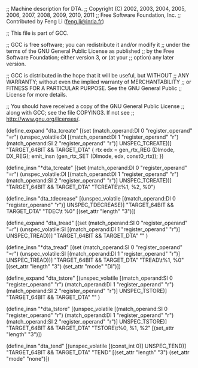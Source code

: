 ;; Machine description for DTA.
;; Copyright (C) 2002, 2003, 2004, 2005, 2006, 2007, 2008, 2009, 2010, 2011
;; Free Software Foundation, Inc.
;; Contributed by Feng Li (feng.li@inria.fr)

;; This file is part of GCC.

;; GCC is free software; you can redistribute it and/or modify it
;; under the terms of the GNU General Public License as published
;; by the Free Software Foundation; either version 3, or (at your
;; option) any later version.

;; GCC is distributed in the hope that it will be useful, but WITHOUT
;; ANY WARRANTY; without even the implied warranty of MERCHANTABILITY
;; or FITNESS FOR A PARTICULAR PURPOSE.  See the GNU General Public
;; License for more details.

;; You should have received a copy of the GNU General Public License
;; along with GCC; see the file COPYING3.  If not see
;; <http://www.gnu.org/licenses/>.

(define_expand "dta_tcreate"
  [(set (match_operand:DI 0 "register_operand" "=r")
	(unspec_volatile:DI
	  [(match_operand:DI 1 "register_operand" "r")
	   (match_operand:SI 2 "register_operand" "r")]
	  UNSPEC_TCREATE))]
  "TARGET_64BIT && TARGET_DTA"
{
  rtx edx = gen_rtx_REG (DImode, DX_REG);
  emit_insn (gen_rtx_SET (DImode, edx, const0_rtx));
})

(define_insn "*dta_tcreate"
  [(set (match_operand:DI 0 "register_operand" "=r")
	(unspec_volatile:DI
	  [(match_operand:DI 1 "register_operand" "r")
	   (match_operand:SI 2 "register_operand" "r")]
	  UNSPEC_TCREATE))]
  "TARGET_64BIT && TARGET_DTA"
  "TCREATE\t%1, %2, %0")

(define_insn "dta_tdecrease"
  [(unspec_volatile
     [(match_operand:DI 0 "register_operand" "r")]
      UNSPEC_TDECREASE)]
  "TARGET_64BIT && TARGET_DTA"
  "TDEC\t %0"
  [(set_attr "length" "3")])

(define_expand "dta_tread"
  [(set (match_operand:SI 0 "register_operand" "=r")
	(unspec_volatile:SI [(match_operand:DI 1 "register_operand" "r")]
	  UNSPEC_TREAD))]
  "TARGET_64BIT && TARGET_DTA"
  ""
)

(define_insn "*dta_tread"
  [(set (match_operand:SI 0 "register_operand" "=r")
	(unspec_volatile:SI [(match_operand:DI 1 "register_operand" "r")]
	  UNSPEC_TREAD))]
  "TARGET_64BIT && TARGET_DTA"
  "TREAD\t%1, %0"
  [(set_attr "length" "3")
   (set_attr "mode" "DI")])

(define_expand "dta_tstore"
  [(unspec_volatile [(match_operand:SI 0 "register_operand" "r")
       (match_operand:DI 1 "register_operand" "r")
       (match_operand:SI 2 "register_operand" "r")]
       UNSPEC_TSTORE)]
  "TARGET_64BIT && TARGET_DTA"
  ""
)

(define_insn "*dta_tstore"
  [(unspec_volatile [(match_operand:SI 0 "register_operand" "r")
       (match_operand:DI 1 "register_operand" "r")
       (match_operand:SI 2 "register_operand" "r")]
       UNSPEC_TSTORE)]
  "TARGET_64BIT && TARGET_DTA"
  "TSTORE\t%0, %1, %2"
  [(set_attr "length" "3")])

(define_insn "dta_tend"
  [(unspec_volatile [(const_int 0)] UNSPEC_TEND)]
  "TARGET_64BIT && TARGET_DTA"
  "TEND"
  [(set_attr "length" "3")
   (set_attr "mode" "none")])

